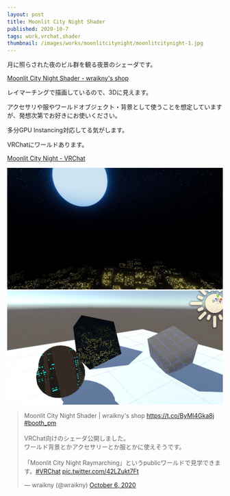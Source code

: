 ```yaml
---
layout: post
title: Moonlit City Night Shader
published: 2020-10-7
tags: work,vrchat,shader
thumbnail: /images/works/moonlitcitynight/moonlitcitynight-1.jpg
---
```


月に照らされた夜のビル群を観る夜景のシェーダです。

[Moonlit City Night Shader - wraikny's shop](https://wraikny.booth.pm/items/2432301)

<!--more-->

レイマーチングで描画しているので、3Dに見えます。

アクセサリや服やワールドオブジェクト・背景として使うことを想定していますが、発想次第でお好きにお使いください。

多分GPU Instancing対応してる気がします。

VRChatにワールドあります。

[Moonlit City Night - VRChat](https://vrchat.com/home/world/wrld_768af139-1ed6-444a-8d45-89abb2e5562e)

<p>
    <img src="/images/works/moonlitcitynight/moonlitcitynight-2.jpg" width="560" class="has-image-centered">
    <img src="/images/works/moonlitcitynight/moonlitcitynight-3.jpg" width="560" class="has-image-centered">
</p>

<blockquote class="twitter-tweet"><p lang="ja" dir="ltr">Moonlit City Night Shader | wraikny&#39;s shop <a href="https://t.co/ByMl4Gka8j">https://t.co/ByMl4Gka8j</a> <a href="https://twitter.com/hashtag/booth_pm?src=hash&amp;ref_src=twsrc%5Etfw">#booth_pm</a> <br><br>VRChat向けのシェーダ公開しました。<br>ワールド背景とかアクセサリーとか服とかに使えそうです。<br><br>「Moonlit City Night Raymarching」というpublicワールドで見学できます。<a href="https://twitter.com/hashtag/VRChat?src=hash&amp;ref_src=twsrc%5Etfw">#VRChat</a> <a href="https://t.co/42LZukt7Ft">pic.twitter.com/42LZukt7Ft</a></p>&mdash; wraikny (@wraikny) <a href="https://twitter.com/wraikny/status/1313560286641614849?ref_src=twsrc%5Etfw">October 6, 2020</a></blockquote> <script async src="https://platform.twitter.com/widgets.js" charset="utf-8"></script> 
